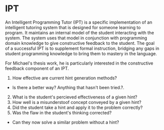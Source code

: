 # IPT

An Intelligent Programming Tutor (IPT) is a specific implementation of an intelligent tutoring system that is designed for someone learning to program. It maintains an internal model of the student interacting with the system. The system uses that model in conjunction with programming domain knowledge to give constructive feedback to the student. The goal of a successful IPT is to supplement formal instruction, bridging any gaps in student programming knowledge to bring them to mastery in the language. 

For Michael's thesis work, he is particularly interested in the constructive feedback component of an IPT.
1. How effective are current hint generation methods?
  * Is there a better way? Anything that hasn't been tried.?. 
2. What is the student's percieved effectiveness of a given hint?
3. How well is a misunderstoof concept conveyed by a given hint?
4. Did the student take a hint and apply it to the problem correctly?
5. Was the flaw in the student's thinking corrected?
  * Can they now solve a similar problem without a hint?
  
  

